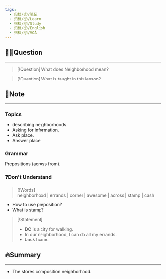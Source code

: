 ```yaml
---
tags:
  - 归档/📦/笔记
  - 归档/📦/Learn
  - 归档/📦/Study
  - 归档/📦/English
  - 归档/📦/VOA
---
```


## 🙋‍♀️Question

---

> [!Question] What does Neighborhood mean?

> [!Question] What is taught in this lesson?

## 📝Note

---

### Topics

- describing neighborhoods.
- Asking for information.
- Ask place.
- Answer place.

### Grammar

Prepositions (across from).

### ❓Don't Understand

> [!Words]  
> neighborhood | errands | corner | awesome | across | stamp | cash

- How to use preposition?
- What is stamp?

> [!Statement]
> - **DC** is a city for walking.
> - In our neighborhood, I can do all my errands.
> - back home.

## 🔥Summary

---
- The stores composition neighborhood.
